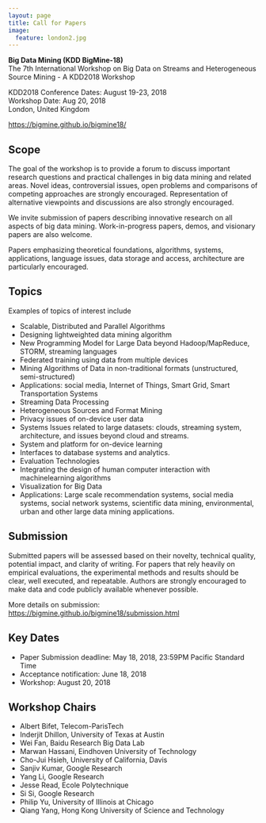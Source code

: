 ```yaml
---
layout: page
title: Call for Papers
image:
  feature: london2.jpg
---
```


**Big Data Mining (KDD BigMine-18)**   
The 7th International Workshop on Big Data on Streams and Heterogeneous Source Mining - A KDD2018 Workshop
   
KDD2018 Conference Dates: August 19-23, 2018  
Workshop Date: Aug 20, 2018  
London, United Kingdom

https://bigmine.github.io/bigmine18/

Scope
-----

The goal of the workshop is to provide a forum to discuss important research questions and practical challenges in big data mining and related areas. Novel ideas, controversial issues, open problems and comparisons of competing approaches are strongly encouraged. Representation of alternative viewpoints and discussions are also strongly encouraged. 

We invite submission of papers describing innovative research on all aspects of big data mining. Work-in-progress papers, demos, and visionary papers are also welcome.

Papers emphasizing theoretical foundations, algorithms, systems, applications, language issues, data storage and access, architecture are particularly encouraged.


Topics
------

Examples of topics of interest include

* Scalable, Distributed and Parallel Algorithms
* Designing light­weighted data mining algorithm
* New Programming Model for Large Data beyond Hadoop/MapReduce, STORM, streaming languages
* Federated training using data from multiple devices
* Mining Algorithms of Data in non-traditional formats (unstructured, semi-structured)
* Applications: social media, Internet of Things, Smart Grid, Smart Transportation Systems
* Streaming Data Processing
* Heterogeneous Sources and Format Mining
* Privacy issues of on-­device user data
* Systems Issues related to large datasets: clouds, streaming system, architecture, and issues beyond cloud and streams.
* System and platform for on­-device learning
* Interfaces to database systems and analytics.
* Evaluation Technologies
* Integrating the design of human ­computer interaction with machinelearning algorithms
* Visualization for Big Data
* Applications: Large scale recommendation systems, social media systems, social network systems, scientific data mining, environmental, urban and other large data mining applications.


Submission
----------

Submitted papers will be assessed based on their novelty, technical quality, potential impact, and clarity of writing. For papers that rely heavily on empirical evaluations, the experimental methods and results should be clear, well executed, and repeatable. Authors are strongly encouraged to make data and code publicly available whenever possible.

More details on submission: https://bigmine.github.io/bigmine18/submission.html

Key Dates
---------
* Paper Submission deadline: May 18, 2018, 23:59PM Pacific Standard Time
* Acceptance notification: June 18, 2018
* Workshop: August 20, 2018

Workshop Chairs
---------------
* Albert Bifet, Telecom-ParisTech
* Inderjit Dhillon, University of Texas at Austin
* Wei Fan, Baidu Research Big Data Lab
* Marwan Hassani, Eindhoven University of Technology
* Cho-Jui Hsieh, University of California, Davis
* Sanjiv Kumar, Google Research
* Yang Li, Google Research
* Jesse Read, Ecole Polytechnique
* Si Si, Google Research
* Philip Yu, University of Illinois at Chicago
* Qiang Yang, Hong Kong University of Science and Technology

